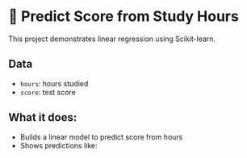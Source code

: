 # 🎯 Predict Score from Study Hours

This project demonstrates linear regression using Scikit-learn.

## Data
- `hours`: hours studied
- `score`: test score

## What it does:
- Builds a linear model to predict score from hours
- Shows predictions like: